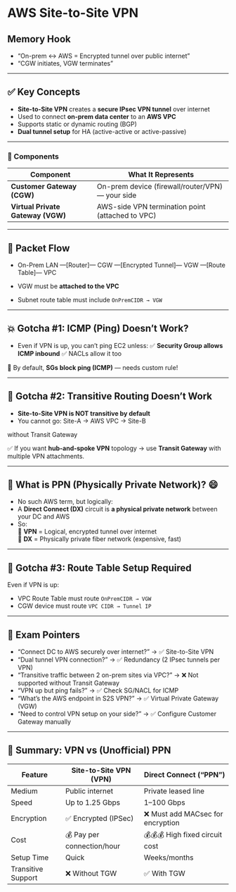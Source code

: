 # AWS Site-to-Site VPN

## Memory Hook
- “On-prem ↔ AWS = Encrypted tunnel over public internet”
- “CGW initiates, VGW terminates”

---

## ✅ Key Concepts

- **Site-to-Site VPN** creates a **secure IPsec VPN tunnel** over internet
- Used to connect **on-prem data center** to an **AWS VPC**
- Supports static or dynamic routing (BGP)
- **Dual tunnel setup** for HA (active-active or active-passive)

---

### 🔗 Components

| Component           | What It Represents                            |
|----------------------|------------------------------------------------|
| **Customer Gateway (CGW)** | On-prem device (firewall/router/VPN) — your side |
| **Virtual Private Gateway (VGW)** | AWS-side VPN termination point (attached to VPC) |

---

## 📡 Packet Flow

- On-Prem LAN —[Router]— CGW —[Encrypted Tunnel]— VGW —[Route Table]— VPC

- VGW must be **attached to the VPC**
- Subnet route table must include `OnPremCIDR → VGW`

---

## 💥 Gotcha #1: ICMP (Ping) Doesn’t Work?

- Even if VPN is up, you can’t ping EC2 unless:
  ✅ **Security Group allows ICMP inbound**
  ✅ NACLs allow it too

🧠 By default, **SGs block ping (ICMP)** — needs custom rule!

---

## 🔁 Gotcha #2: Transitive Routing Doesn’t Work

- **Site-to-Site VPN is NOT transitive by default**
- You cannot go: Site-A → AWS VPC → Site-B

without Transit Gateway

✅ If you want **hub-and-spoke VPN** topology → use **Transit Gateway** with multiple VPN attachments.

---

## 🤡 What is PPN (Physically Private Network)? 😄

- No such AWS term, but logically:
- A **Direct Connect (DX)** circuit is **a physical private network** between your DC and AWS
- So:  
🔹 **VPN** = Logical, encrypted tunnel over internet  
🔹 **DX** = Physically private fiber network (expensive, fast)

---

## 🧠 Gotcha #3: Route Table Setup Required

Even if VPN is up:
- VPC Route Table must route `OnPremCIDR → VGW`
- CGW device must route `VPC CIDR → Tunnel IP`

---

## 📌 Exam Pointers

- “Connect DC to AWS securely over internet?” → ✅ Site-to-Site VPN
- “Dual tunnel VPN connection?” → ✅ Redundancy (2 IPsec tunnels per VPN)
- “Transitive traffic between 2 on-prem sites via VPC?” → ❌ Not supported without Transit Gateway
- “VPN up but ping fails?” → ✅ Check SG/NACL for ICMP
- “What’s the AWS endpoint in S2S VPN?” → ✅ Virtual Private Gateway (VGW)
- “Need to control VPN setup on your side?” → ✅ Configure Customer Gateway manually

---

## 🧠 Summary: VPN vs (Unofficial) PPN

| Feature           | Site-to-Site VPN (VPN)       | Direct Connect (“PPN”)               |
|-------------------|-------------------------------|--------------------------------------|
| Medium            | Public internet               | Private leased line                  |
| Speed             | Up to 1.25 Gbps               | 1–100 Gbps                           |
| Encryption        | ✅ Encrypted (IPSec)           | ❌ Must add MACsec for encryption     |
| Cost              | 💰 Pay per connection/hour     | 💰💰💰 High fixed circuit cost         |
| Setup Time        | Quick                         | Weeks/months                         |
| Transitive Support| ❌ Without TGW                 | ✅ With TGW                           |


